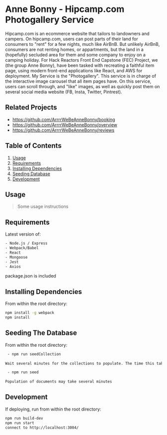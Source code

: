 # Anne Bonny - Hipcamp.com Photogallery Service

Hipcamp.com is an ecommerce website that tailors to landowners and campers. On hipcamp.com, users can post parts of their land for consumers to "rent" for a few nights, much like AirBnB. But unlikely AirBnB, consumers are not renting homes, or appartments, but the land in a (hopefully) secluded area for them and some company to enjoy on a camping holiday. For Hack Reactors Front End Capstone (FEC) Project, we (the group Anne Bonny), have been tasked with recreating a faithful item page, using modern front-end applications like React, and AWS for deployment. My Service is the "Photogallery". This service is in charge of the interactive image carousel that all item pages have. On this service, users can scroll through, and "like" images, as well as quickly post them on several social media website (FB, Insta, Twitter, Pintrest).  

## Related Projects

  - https://github.com/ArrrrWeBeAnneBonny/booking
  - https://github.com/ArrrrWeBeAnneBonny/overview
  - https://github.com/ArrrrWeBeAnneBonny/reviews

## Table of Contents

1. [Usage](#Usage)
2. [Requirements](#requirements)
3. [Installing Dependencies](#dependencies)
4. [Seeding Database](#database)
5. [Development](#development)

## Usage

> Some usage instructions

## Requirements

Latest version of:
```sh
- Node.js / Express
- Webpack/Babel
- React
- Mongoose
- Jest
- Axios
```

package.json is included

## Installing Dependencies

From within the root directory:

```sh
npm install -g webpack
npm install
```

## Seeding The Database

From within the root directory: 
```sh
 - npm run seedCollection
 
Wait several minutes for the collections to populate. The time this takes will vary by hardware

 - npm run seed
 
Population of documents may take several minutes
```

## Development

If deploying, run from within the root directory:
```sh
npm run build-dev
npm run start
connect to http://localhost:3004/
```


